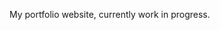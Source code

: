 My portfolio website, currently work in progress.

<!-- todo Finish creating my 2025 bingo card and add it to my site -->
<!-- todo Expand on commentary on the bingo page (explain my reasoning on why I did one, showing it on my site, etc.) -->
<!-- todo Add stylings to my pages to make the site a little more presentable  -->
<!-- todo: Add a page for reading list with books I am currently reading -->
<!-- todo Expand on all about me and my hobbies to give some information about me -->
<!-- todo Learn Markdown and write up a README and do some fancy things in it -->
